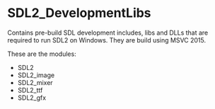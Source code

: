 # SDL2_DevelopmentLibs
Contains pre-build SDL development includes, libs and DLLs that are required to run SDL2 on Windows. They are build using MSVC 2015.

These are the modules:

- SDL2
- SDL2_image
- SDL2_mixer
- SDL2_ttf
- SDL2_gfx

